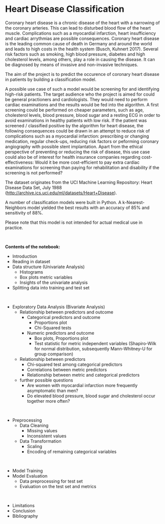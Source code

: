 # Heart Disease Classification

Coronary heart disease is a chronic disease of the heart with a narrowing of the coronary arteries. This can lead to disturbed blood flow of the heart muscle. Complications such as a myocardial infarction, heart insufficiency and cardiac arrythmias are possible consequences. Coronary heart disease is the leading common cause of death in Germany and around the world and leads to high costs in the health system (Busch, Kuhnert 2017). Several risk factors such as smoking, high blood pressure, diabetes and high cholesterol levels, among others, play a role in causing the disease. It can be diagnosed by means of invasive and non-invasive techniques.

The aim of the project is to predict the occurence of coronary heart disease in patients by building a classification model.

A possible use case of such a model would be screening for and identifying high-risk patients. The target audience who the project is aimed for could be general practioners and cardiologists. They would need to perform cardiac examinations and the results would be fed into the algorithm.
A first screening could be performed on cheaper parameters, such as age, cholesterol levels, blood pressure, blood sugar and a resting ECG in order to avoid examinations in healthy patients with low risk. If the patient was screened / classified positive by the algorithm for heart disease, the following consequences could be drawn in an attempt to reduce risk of complications such as a myocardial infarction: prescribing or changing medication, regular check-ups, reducing risk factors or peforming coronary angiography with possible stent implantation. Apart from the ethical perspective of preventing or reducing the risk of disease, this use case could also be of interest for health insurance companies regarding cost-effectiveness: Would it be more cost-efficient to pay extra cardiac examinations for screening than paying for rehabilitation and disability if the screening is not performed?

The dataset originates from the UCI Machine Learning Repository: Heart Disease Data Set, July 1988 (http://archive.ics.uci.edu/ml/datasets/Heart+Disease).

A number of classification models were built in Python. A k-Nearest-Neighbors model yielded the best results with an accuracy of 85% and sensitivity of 88%.

Please note that this model is not intended for actual medical use in practice.

<br>

**Contents of the notebook:**
- Introduction
- Reading in dataset
- Data structure (Univariate Analysis)
    - Histograms
    - Box plots metric variables
    - Insights of the univariate analysis
- Splitting data into training and test set
<br>

- Exploratory Data Analysis (Bivariate Analysis)
    - Relationship between predictors and outcome
        - Categorical predictors and outcome
            - Proportions plot
            - Chi-Squared tests
        - Numeric predictors and outcome
            - Box plots, Proportions plot
            - Test statistic for metric independent variables (Shapiro-Wilk for normal distribution, subsequently Mann-Whitney-U for group comparison)
    - Relationship between predictors
        - Chi-squared test among categorical predictors
        - Correlations between metric predictors
        - Relationship between metric and categorical predictors
    - further possible questions
        - Are women with myocardial infarction more frequently asymptomatic than men?
        - Do elevated blood pressure, blood sugar and cholesterol occur together more often?
<br>

- Preprocessing
    - Data Cleaning
        - Missing values
        - Inconsistent values
    - Data Transformation
        - Scaling
        - Encoding of remaining categorical variables
<br>

- Model Training
- Model Evaluation
    - Data preprocessing for test set
    - Evaluation on the test set and metrics
<br>

- Limitations
- Conclusion
- Bibliography

